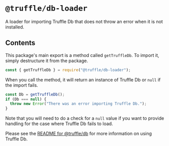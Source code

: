 # `@truffle/db-loader`

A loader for importing Truffle Db that does not throw an error when it is not installed.

## Contents

This package's main export is a method called `getTruffleDb`. To import it, simply
destructure it from the package.

```javascript
const { getTruffleDb } = require("@truffle/db-loader");
```

When you call the method, it will return an instance of Truffle Db
or `null` if the import fails.

```javascript
const Db = getTruffleDb();
if (Db === null) {
  throw new Error("There was an error importing Truffle Db.");
}
```

Note that you will need to do a check for a `null` value if you want to provide handling
for the case where Truffle Db fails to load.

Please see the [README for @truffle/db](https://github.com/trufflesuite/truffle/tree/develop/packages/db#truffledb)
for more information on using Truffle Db.
